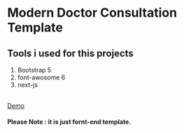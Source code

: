 # Modern Doctor Consultation Template
## Tools i used for this projects <br>
1. Bootstrap 5
2. font-awosome 6
3. next-js
</br>
<a href="https://doctor-consultation-template.sujitkhandagale.vercel.app/">Demo</a>


#### Please Note : it is just fornt-end template.